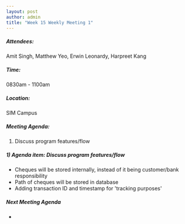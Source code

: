 ```yaml
---
layout: post
author: admin
title: "Week 15 Weekly Meeting 1"
---
```


##### Attendees:
Amit Singh, Matthew Yeo, Erwin Leonardy, Harpreet Kang

##### Time:
0830am - 1100am

##### Location: 
SIM Campus

##### Meeting Agenda:
1.  Discuss program features/flow

##### 1) Agenda item:  Discuss program features/flow
- Cheques will be stored internally, instead of it being customer/bank responsibility
- Path of cheques will be stored in database
- Adding transaction ID and timestamp for 'tracking purposes'

##### Next Meeting Agenda
- 
